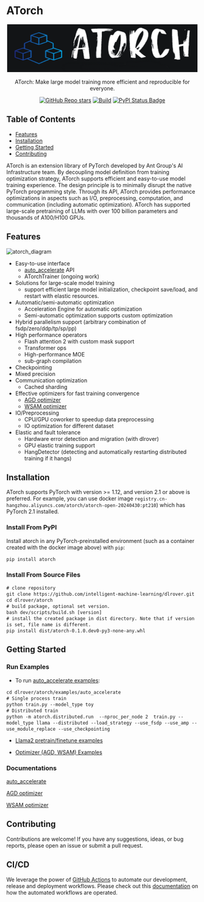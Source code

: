 # ATorch
<div id="top" align="center">

   <img src="docs/img/atorch.png" alt="Editor" width="500">

   ATorch: Make large model training more efficient and reproducible for everyone.



   [![GitHub Repo stars](https://img.shields.io/github/stars/intelligent-machine-learning/dlrover?style=social)](https://github.com/intelligent-machine-learning/dlrover/stargazers)
   [![Build](https://github.com/intelligent-machine-learning/dlrover/actions/workflows/main.yml/badge.svg)](https://github.com/intelligent-machine-learning/dlrover/actions/workflows/main.yml)
   [![PyPI Status Badge](https://badge.fury.io/py/atorch.svg)](https://pypi.org/project/atorch/)

</div>


## Table of Contents
<ul>
 <li><a href="#Features">Features</a> </li>
  <li><a href="#Installation">Installation</a></li>
 <li><a href="#Getting-Started">Getting Started</a></li>
 <li><a href="#Contributing">Contributing</a></li>

</ul>


ATorch is an extension library of PyTorch developed by Ant Group's AI Infrastructure team. By decoupling model definition from training optimization strategy, ATorch supports efficient and easy-to-use model training experience. The design principle is to minimally disrupt the native PyTorch programming style. Through its API, ATorch provides performance optimizations in aspects such as I/O, preprocessing, computation, and communication (including automatic optimization). ATorch has supported large-scale pretraining of LLMs with over 100 billion parameters and thousands of A100/H100 GPUs. 

## Features

![atorch_diagram](docs/img/atorch_fig.png)
* Easy-to-use interface
  * [auto_accelerate](docs/auto_accelerate_api.md) API
  * ATorchTrainer (ongoing work)
* Solutions for large-scale model training
  * support efficient large model initialization, checkpoint save/load, and restart with elastic resources.
* Automatic/semi-automatic optimization
  * Acceleration Engine for automatic optimization
  * Semi-automatic optimization supports custom optimization
* Hybrid parallelism support (arbitrary combination of fsdp/zero/ddp/tp/sp/pp)
* High performance operators
  * Flash attention 2 with custom mask support
  * Transformer ops
  * High-performance MOE
  * sub-graph compilation
* Checkpointing
* Mixed precision
* Communication optimization
  * Cached sharding
* Effective optimizers for fast training convergence
  * [AGD optimizer](docs/README-AGD.md)
  * [WSAM optimizer](docs/README-WSAM.md)
* IO/Preprocessing
  * CPU/GPU coworker to speedup data preprocessing 
  * IO optimization for different dataset
* Elastic and fault tolerance
  * Hardware error detection and migration (with dlrover)
  * GPU elastic training support
  * HangDetector (detecting and automatically restarting distributed training if it hangs)

## Installation

ATorch supports PyTorch with version >= 1.12, and version 2.1 or above is preferred.
For example, you can use docker image <code>registry.cn-hangzhou.aliyuncs.com/atorch/atorch-open-20240430:pt210</code>) which has PyTorch 2.1 installed.

### Install From PyPI
Install atorch in any PyTorch-preinstalled environment (such as a container created with the docker image above) with <code>pip</code>: 

```
pip install atorch
```

### Install From Source Files

```
# clone repository
git clone https://github.com/intelligent-machine-learning/dlrover.git
cd dlrover/atorch
# build package, optional set version.
bash dev/scripts/build.sh [version]
# install the created package in dist directory. Note that if version is set, file name is different.
pip install dist/atorch-0.1.0.dev0-py3-none-any.whl
```


## Getting Started

### Run Examples


- To run [auto_accelerate examples](examples/auto_accelerate):
```
cd dlrover/atorch/examples/auto_accelerate
# Single process train
python train.py --model_type toy
# Distributed train
python -m atorch.distributed.run  --nproc_per_node 2  train.py --model_type llama --distributed --load_strategy --use_fsdp --use_amp --use_module_replace --use_checkpointing
```

- [Llama2 pretrain/finetune examples](examples/llama2)

- [Optimizer (AGD, WSAM) Examples](examples/optimizer)

### Documentations

[auto_accelerate](docs/auto_accelerate_api.md)

[AGD optimizer](docs/README-AGD.md)

[WSAM optimizer](docs/README-WSAM.md)




## Contributing
Contributions are welcome! If you have any suggestions, ideas, or bug reports, please open an issue or submit a pull request.

## CI/CD

We leverage the power of [GitHub Actions](https://github.com/features/actions) to automate our development, release and deployment workflows. Please check out this [documentation](.github/workflows/README.md) on how the automated workflows are operated.


